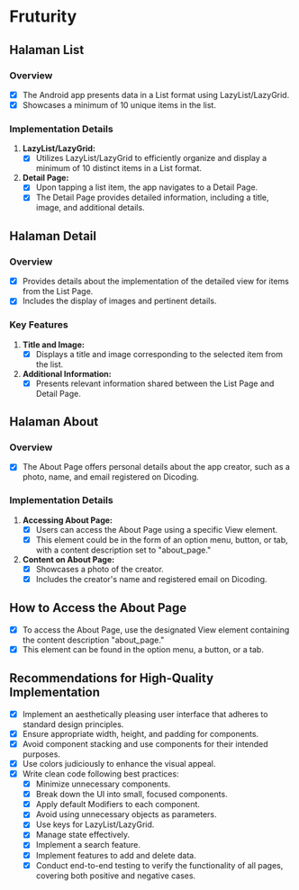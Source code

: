 # Fruturity

## Halaman List

### Overview

- [x] The Android app presents data in a List format using LazyList/LazyGrid.
- [x] Showcases a minimum of 10 unique items in the list.

### Implementation Details

1. **LazyList/LazyGrid:**
    - [x] Utilizes LazyList/LazyGrid to efficiently organize and display a minimum of 10 distinct items in a List format.

2. **Detail Page:**
    - [x] Upon tapping a list item, the app navigates to a Detail Page.
    - [x] The Detail Page provides detailed information, including a title, image, and additional details.

## Halaman Detail

### Overview

- [x] Provides details about the implementation of the detailed view for items from the List Page.
- [x] Includes the display of images and pertinent details.

### Key Features

1. **Title and Image:**
    - [x] Displays a title and image corresponding to the selected item from the list.

2. **Additional Information:**
    - [x] Presents relevant information shared between the List Page and Detail Page.

## Halaman About

### Overview

- [x] The About Page offers personal details about the app creator, such as a photo, name, and email registered on Dicoding.

### Implementation Details

1. **Accessing About Page:**
    - [x] Users can access the About Page using a specific View element.
    - [x] This element could be in the form of an option menu, button, or tab, with a content description set to "about_page."

2. **Content on About Page:**
    - [x] Showcases a photo of the creator.
    - [x] Includes the creator's name and registered email on Dicoding.

## How to Access the About Page

- [x] To access the About Page, use the designated View element containing the content description "about_page."
- [x] This element can be found in the option menu, a button, or a tab.

## Recommendations for High-Quality Implementation

- [x] Implement an aesthetically pleasing user interface that adheres to standard design principles.
- [x] Ensure appropriate width, height, and padding for components.
- [x] Avoid component stacking and use components for their intended purposes.
- [x] Use colors judiciously to enhance the visual appeal.
- [x] Write clean code following best practices:
   - [x] Minimize unnecessary components.
   - [x] Break down the UI into small, focused components.
   - [x] Apply default Modifiers to each component.
   - [x] Avoid using unnecessary objects as parameters.
   - [x] Use keys for LazyList/LazyGrid.
   - [x] Manage state effectively.
   - [x] Implement a search feature.
   - [x] Implement features to add and delete data.
   - [x] Conduct end-to-end testing to verify the functionality of all pages, covering both positive and negative cases.